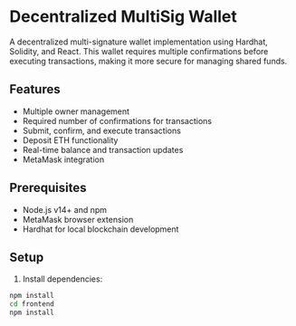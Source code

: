 # Decentralized MultiSig Wallet

A decentralized multi-signature wallet implementation using Hardhat, Solidity, and React. This wallet requires multiple confirmations before executing transactions, making it more secure for managing shared funds.

## Features

- Multiple owner management
- Required number of confirmations for transactions
- Submit, confirm, and execute transactions
- Deposit ETH functionality
- Real-time balance and transaction updates
- MetaMask integration

## Prerequisites

- Node.js v14+ and npm
- MetaMask browser extension
- Hardhat for local blockchain development

## Setup

1. Install dependencies:
```bash
npm install
cd frontend
npm install
```


